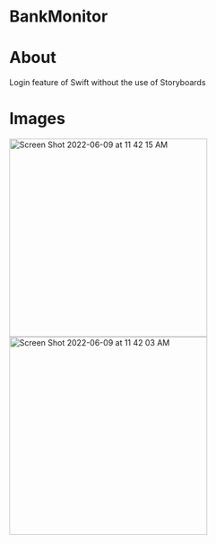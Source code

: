 # BankMonitor

<h1>About</h1>
Login feature of Swift without the use of Storyboards

<h1>Images</h1>

<img width="353" alt="Screen Shot 2022-06-09 at 11 42 15 AM" src="https://user-images.githubusercontent.com/87610332/172888993-dbc7ba4b-bc25-466d-82f1-d029e9e912aa.png">

<img width="353" alt="Screen Shot 2022-06-09 at 11 42 03 AM" src="https://user-images.githubusercontent.com/87610332/172889010-c2319a1e-1198-40ab-b6bb-632b45de1aae.png">
